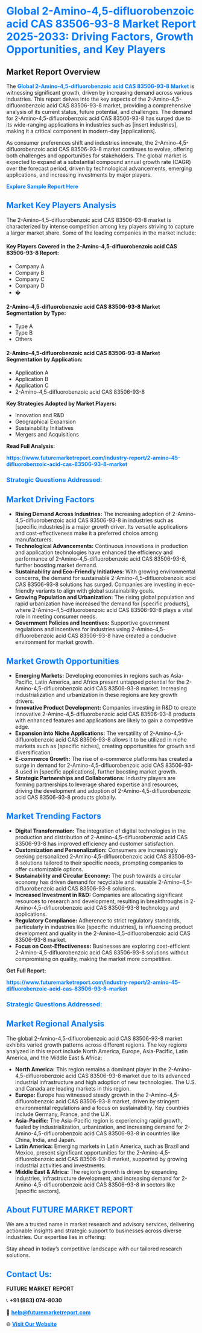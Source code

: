 <h1 style="color: #007BFF;">Global 2-Amino-4,5-difluorobenzoic acid CAS 83506-93-8 Market Report 2025-2033: Driving Factors, Growth Opportunities, and Key Players</h1>

<section id="overview">
<h2>Market Report Overview</h2>
<p>The <a href="https://www.futuremarketreport.com/industry-report/2-amino-45-difluorobenzoic-acid-cas-83506-93-8-market" style="color: #007BFF; text-decoration: none;"><strong>Global 2-Amino-4,5-difluorobenzoic acid CAS 83506-93-8 Market</strong></a> is witnessing significant growth, driven by increasing demand across various industries. This report delves into the key aspects of the 2-Amino-4,5-difluorobenzoic acid CAS 83506-93-8 market, providing a comprehensive analysis of its current status, future potential, and challenges. The demand for 2-Amino-4,5-difluorobenzoic acid CAS 83506-93-8 has surged due to its wide-ranging applications in industries such as [insert industries], making it a critical component in modern-day [applications].</p>
<p>As consumer preferences shift and industries innovate, the 2-Amino-4,5-difluorobenzoic acid CAS 83506-93-8 market continues to evolve, offering both challenges and opportunities for stakeholders. The global market is expected to expand at a substantial compound annual growth rate (CAGR) over the forecast period, driven by technological advancements, emerging applications, and increasing investments by major players.</p>
</section>

<section id="overview">
<p><a href="https://www.futuremarketreport.com/request-sample/reportId=113289" style="color: #007BFF; text-decoration: none;"><strong>Explore Sample Report Here</strong></a></p>
</section>

<section id="key-players">
<h2 style="color: #007BFF;">Market Key Players Analysis</h2>
<p>The 2-Amino-4,5-difluorobenzoic acid CAS 83506-93-8 market is characterized by intense competition among key players striving to capture a larger market share. Some of the leading companies in the market include:</p>
<h4>Key Players Covered in the 2-Amino-4,5-difluorobenzoic acid CAS 83506-93-8 Report:</h4>
<ul><li>Company A</li><li>Company B</li><li>Company C</li><li>Company D</li><li>�</li></ul>
<h4>2-Amino-4,5-difluorobenzoic acid CAS 83506-93-8 Market Segmentation by Type:</h4>
<ul><li>Type A</li><li>Type B</li><li>Others</li></ul>

<h4>2-Amino-4,5-difluorobenzoic acid CAS 83506-93-8 Market Segmentation by Application:</h4>
<ul><li>Application A</li><li>Application B</li><li>Application C</li><li>2-Amino-4,5-difluorobenzoic acid CAS 83506-93-8</li></ul>
<p><strong>Key Strategies Adopted by Market Players:</strong></p>
<ul>
<li>Innovation and R&D</li>
<li>Geographical Expansion</li>
<li>Sustainability Initiatives</li>
<li>Mergers and Acquisitions</li>
</ul>
</section>

<section>
<p><strong>Read Full Analysis: </strong></p><a href="https://www.futuremarketreport.com/industry-report/2-amino-45-difluorobenzoic-acid-cas-83506-93-8-market" style="color: #007BFF; text-decoration: none;"><strong>https://www.futuremarketreport.com/industry-report/2-amino-45-difluorobenzoic-acid-cas-83506-93-8-market</strong></a>
<h3 style="color: #007BFF;">Strategic Questions Addressed:</h3>
</section>

<section id="driving-factors">
<h2 style="color: #007BFF;">Market Driving Factors</h2>
<ul>
<li><strong>Rising Demand Across Industries:</strong> The increasing adoption of 2-Amino-4,5-difluorobenzoic acid CAS 83506-93-8 in industries such as [specific industries] is a major growth driver. Its versatile applications and cost-effectiveness make it a preferred choice among manufacturers.</li>
<li><strong>Technological Advancements:</strong> Continuous innovations in production and application technologies have enhanced the efficiency and performance of 2-Amino-4,5-difluorobenzoic acid CAS 83506-93-8, further boosting market demand.</li>
<li><strong>Sustainability and Eco-Friendly Initiatives:</strong> With growing environmental concerns, the demand for sustainable 2-Amino-4,5-difluorobenzoic acid CAS 83506-93-8 solutions has surged. Companies are investing in eco-friendly variants to align with global sustainability goals.</li>
<li><strong>Growing Population and Urbanization:</strong> The rising global population and rapid urbanization have increased the demand for [specific products], where 2-Amino-4,5-difluorobenzoic acid CAS 83506-93-8 plays a vital role in meeting consumer needs.</li>
<li><strong>Government Policies and Incentives:</strong> Supportive government regulations and incentives for industries using 2-Amino-4,5-difluorobenzoic acid CAS 83506-93-8 have created a conducive environment for market growth.</li>
</ul>
</section>

<section id="growth-opportunities">
<h2 style="color: #007BFF;">Market Growth Opportunities</h2>
<ul>
<li><strong>Emerging Markets:</strong> Developing economies in regions such as Asia-Pacific, Latin America, and Africa present untapped potential for the 2-Amino-4,5-difluorobenzoic acid CAS 83506-93-8 market. Increasing industrialization and urbanization in these regions are key growth drivers.</li>
<li><strong>Innovative Product Development:</strong> Companies investing in R&D to create innovative 2-Amino-4,5-difluorobenzoic acid CAS 83506-93-8 products with enhanced features and applications are likely to gain a competitive edge.</li>
<li><strong>Expansion into Niche Applications:</strong> The versatility of 2-Amino-4,5-difluorobenzoic acid CAS 83506-93-8 allows it to be utilized in niche markets such as [specific niches], creating opportunities for growth and diversification.</li>
<li><strong>E-commerce Growth:</strong> The rise of e-commerce platforms has created a surge in demand for 2-Amino-4,5-difluorobenzoic acid CAS 83506-93-8 used in [specific applications], further boosting market growth.</li>
<li><strong>Strategic Partnerships and Collaborations:</strong> Industry players are forming partnerships to leverage shared expertise and resources, driving the development and adoption of 2-Amino-4,5-difluorobenzoic acid CAS 83506-93-8 products globally.</li>
</ul>
</section>

<section id="trending-factors">
<h2 style="color: #007BFF;">Market Trending Factors</h2>
<ul>
<li><strong>Digital Transformation:</strong> The integration of digital technologies in the production and distribution of 2-Amino-4,5-difluorobenzoic acid CAS 83506-93-8 has improved efficiency and customer satisfaction.</li>
<li><strong>Customization and Personalization:</strong> Consumers are increasingly seeking personalized 2-Amino-4,5-difluorobenzoic acid CAS 83506-93-8 solutions tailored to their specific needs, prompting companies to offer customizable options.</li>
<li><strong>Sustainability and Circular Economy:</strong> The push towards a circular economy has driven demand for recyclable and reusable 2-Amino-4,5-difluorobenzoic acid CAS 83506-93-8 solutions.</li>
<li><strong>Increased Investment in R&D:</strong> Companies are allocating significant resources to research and development, resulting in breakthroughs in 2-Amino-4,5-difluorobenzoic acid CAS 83506-93-8 technology and applications.</li>
<li><strong>Regulatory Compliance:</strong> Adherence to strict regulatory standards, particularly in industries like [specific industries], is influencing product development and quality in the 2-Amino-4,5-difluorobenzoic acid CAS 83506-93-8 market.</li>
<li><strong>Focus on Cost-Effectiveness:</strong> Businesses are exploring cost-efficient 2-Amino-4,5-difluorobenzoic acid CAS 83506-93-8 solutions without compromising on quality, making the market more competitive.</li>
</ul>
</section>

<section>
<p><strong>Get Full Report: </strong></p><a href="https://www.futuremarketreport.com/industry-report/2-amino-45-difluorobenzoic-acid-cas-83506-93-8-market" style="color: #007BFF; text-decoration: none;"><strong>https://www.futuremarketreport.com/industry-report/2-amino-45-difluorobenzoic-acid-cas-83506-93-8-market</strong></a>
<h3 style="color: #007BFF;">Strategic Questions Addressed:</h3>
</section>


<section id="regional-analysis">
<h2 style="color: #007BFF;">Market Regional Analysis</h2>
<p>The global 2-Amino-4,5-difluorobenzoic acid CAS 83506-93-8 market exhibits varied growth patterns across different regions. The key regions analyzed in this report include North America, Europe, Asia-Pacific, Latin America, and the Middle East & Africa:</p>
<ul>
<li><strong>North America:</strong> This region remains a dominant player in the 2-Amino-4,5-difluorobenzoic acid CAS 83506-93-8 market due to its advanced industrial infrastructure and high adoption of new technologies. The U.S. and Canada are leading markets in this region.</li>
<li><strong>Europe:</strong> Europe has witnessed steady growth in the 2-Amino-4,5-difluorobenzoic acid CAS 83506-93-8 market, driven by stringent environmental regulations and a focus on sustainability. Key countries include Germany, France, and the U.K.</li>
<li><strong>Asia-Pacific:</strong> The Asia-Pacific region is experiencing rapid growth, fueled by industrialization, urbanization, and increasing demand for 2-Amino-4,5-difluorobenzoic acid CAS 83506-93-8 in countries like China, India, and Japan.</li>
<li><strong>Latin America:</strong> Emerging markets in Latin America, such as Brazil and Mexico, present significant opportunities for the 2-Amino-4,5-difluorobenzoic acid CAS 83506-93-8 market, supported by growing industrial activities and investments.</li>
<li><strong>Middle East & Africa:</strong> The region’s growth is driven by expanding industries, infrastructure development, and increasing demand for 2-Amino-4,5-difluorobenzoic acid CAS 83506-93-8 in sectors like [specific sectors].</li>
</ul>
</section>

<footer>
<h2 style="color: #007BFF;">About FUTURE MARKET REPORT</h2>
<p>We are a trusted name in market research and advisory services, delivering actionable insights and strategic support to businesses across diverse industries. Our expertise lies in offering:</p>

<p>Stay ahead in today’s competitive landscape with our tailored research solutions.</p>

<h2 style="color: #007BFF;">Contact Us:</h2>
<p><strong>FUTURE MARKET REPORT</strong></p>
<p>📞 <strong>+91 (883) 074-8030</strong></p>
<p>📧 <strong><a href="mailto:help@futuremarketreport.com" style="color: #007BFF;">help@futuremarketreport.com</a></strong></p>
<p>🌐 <strong><a href="https://www.futuremarketreport.com/" style="color: #007BFF;">Visit Our Website</a></strong></p>
</footer>